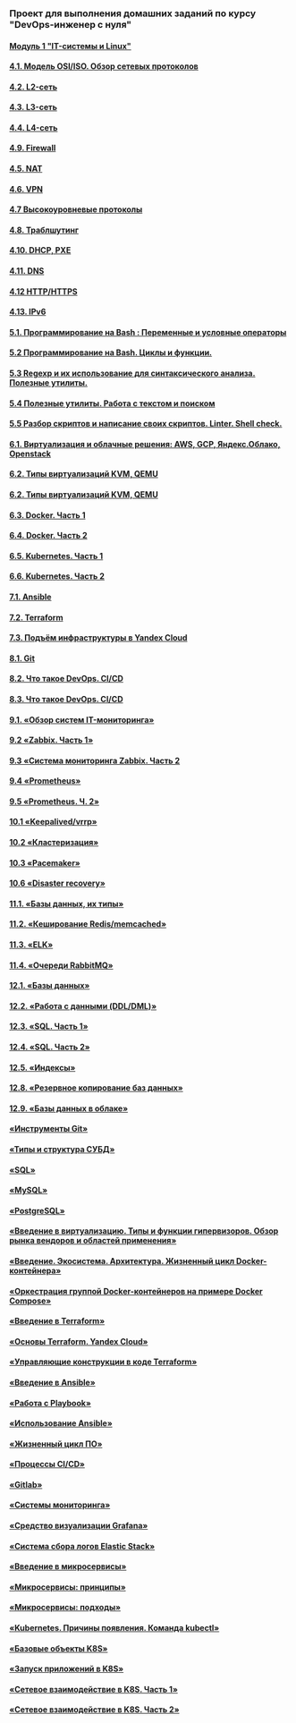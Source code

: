 ### Проект для выполнения домашних заданий по курсу "DevOps-инженер с нуля"

#### [Модуль 1 "IT-системы и Linux"](/Module1 "README.MD")

#### [4.1. Модель OSI/ISO. Обзор сетевых протоколов](/lesson1 "readme.md")
#### [4.2. L2-сеть](/lesson2 "readme.md")
#### [4.3. L3-сеть](/lesson3 "readme.md")
#### [4.4. L4-сеть](/lesson4 "readme.md")
#### [4.9. Firewall](/lesson5 "readme.md")
#### [4.5. NAT](/lesson6 "readme.md")
#### [4.6. VPN](/lesson7 "readme.md")
#### [4.7 Высокоуровневые протоколы](/lesson8 "readme.md")
#### [4.8. Траблшутинг](/lesson9 "readme.md")
#### [4.10. DHCP, PXE](/lesson10 "readme.md")
#### [4.11. DNS](/lesson11 "readme.md")
#### [4.12 HTTP/HTTPS](/lesson12 "readme.md")
#### [4.13. IPv6](/lesson13 "readme.md")
#### [5.1. Программирование на Bash : Переменные и условные операторы](/lesson14 "readme.md")
#### [5.2 Программирование на Bash. Циклы и функции.](/lesson15 "readme.md")
#### [5.3 Regexp и их использование для синтаксического анализа. Полезные утилиты.](/Lesson16 "readme.md")
#### [5.4 Полезные утилиты. Работа с текстом и поиском](/lesson17 "readme.md")
#### [5.5 Разбор скриптов и написание своих скриптов. Linter. Shell check.](/lesson18 "readme.md")

#### [6.1. Виртуализация и облачные решения: AWS, GCP, Яндекс.Облако, Openstack](/lesson6_1  "readme.md")
#### [6.2. Типы виртуализаций KVM, QEMU](/lesson6_2  "readme.md")
#### [6.2. Типы виртуализаций KVM, QEMU](/lesson6_2  "readme.md")
#### [6.3. Docker. Часть 1](/lesson6_3  "readme.md")
#### [6.4. Docker. Часть 2](/lesson6_4  "readme.md")
#### [6.5. Kubernetes. Часть 1](/lesson6_5  "readme.md")
#### [6.6. Kubernetes. Часть 2](/lesson6_6  "readme.md")

#### [7.1. Ansible](/lesson7_1  "readme.md")
#### [7.2. Terraform](/lesson7_2  "readme.md")
#### [7.3. Подъём инфраструктуры в Yandex Cloud](/lesson7_3  "readme.md")

#### [8.1. Git](/lesson8_1  "readme.md")
#### [8.2. Что такое DevOps. СI/СD](/lesson8_2  "readme.md")
#### [8.3. Что такое DevOps. СI/СD](/lesson8_3  "readme.md")

#### [9.1. «Обзор систем IT-мониторинга»](/lesson9_1  "readme.md")
#### [9.2 «Zabbix. Часть 1»](/lesson9_2  "readme.md")
#### [9.3 «Система мониторинга Zabbix. Часть 2](/lesson9_3  "readme.md")
#### [9.4 «Prometheus»](/lesson9_4  "readme.md")
#### [9.5 «Prometheus. Ч. 2»](/lesson9_5  "readme.md")

#### [10.1 «Keepalived/vrrp»](/lesson10_1  "readme.md")
#### [10.2 «Кластеризация»](/lesson10_2  "readme.md")
#### [10.3 «Pacemaker»](/lesson10_3  "readme.md")
#### [10.6 «Disaster recovery»](/lesson10_6  "readme.md")

#### [11.1. «Базы данных, их типы»](/lesson11_1  "readme.md")
#### [11.2. «Кеширование Redis/memcached»](/lesson11_2  "readme.md")
#### [11.3. «ELK»](/lesson11_3  "readme.md")
#### [11.4. «Очереди RabbitMQ»](/lesson11_4  "readme.md")

#### [12.1. «Базы данных»](/lesson12_1  "readme.md")
#### [12.2. «Работа с данными (DDL/DML)»](/lesson12_2  "readme.md")
#### [12.3. «SQL. Часть 1»](/lesson12_3  "readme.md")
#### [12.4. «SQL. Часть 2»](/lesson12_4  "readme.md")
#### [12.5. «Индексы»](/lesson12_5  "readme.md")

#### [12.8. «Резервное копирование баз данных»](/lesson12_8  "readme.md")
#### [12.9. «Базы данных в облаке»](/lesson12_9  "readme.md")

#### [«Инструменты Git»](/lesson02_04  "readme.md")

#### [«Типы и структура СУБД»](/lesson06_01  "readme.md")
#### [«SQL»](/lesson06_03  "readme.md")
#### [«MySQL»](/lesson06_04  "readme.md")
#### [«PostgreSQL»](/lesson06_05  "readme.md")

#### [«Введение в виртуализацию. Типы и функции гипервизоров. Обзор рынка вендоров и областей применения»](/lesson05_02  "readme.md")
#### [«Введение. Экосистема. Архитектура. Жизненный цикл Docker-контейнера»](/05-virt-03-docker  "readme.md")
#### [«Оркестрация группой Docker-контейнеров на примере Docker Compose»](/05-virt-04-docker-compose  "readme.md")

#### [«Введение в Terraform»](/hw-01  "readme.md")
#### [«Основы Terraform. Yandex Cloud»](/hw-02  "readme.md")
#### [«Управляющие конструкции в коде Terraform»](/terraform-03  "readme.md")

#### [«Введение в Ansible»](/08-ansible-01-base "readme.md")
#### [«Работа с Playbook»](/08-ansible-02-playbook "readme.md")
#### [«Использование Ansible»](/08-ansible-03-yandex "readme.md")

#### [«Жизненный цикл ПО»](/09-ci-01-intro "readme.md")
#### [«Процессы CI/CD»](/09-ci-03-cicd "readme.md")
#### [«Gitlab»](/09-ci-06-gitlab "readme.md")

#### [«Системы мониторинга»](/10-monitoring-02-systems "readme.md")
#### [«Средство визуализации Grafana»](/10-monitoring-03-grafana "readme.md")
#### [«Система сбора логов Elastic Stack»](/10-monitoring-04-elk "readme.md")

#### [«Введение в микросервисы»](/11-microservices-01-intro "readme.md")
#### [«Микросервисы: принципы»](/11-microservices-02-principles "readme.md")
#### [«Микросервисы: подходы»](/11-microservices-03-approaches "readme.md")

#### [«Kubernetes. Причины появления. Команда kubectl»](/kube1_1 "readme.md")
#### [«Базовые объекты K8S»](/kube1_2 "readme.md")
#### [«Запуск приложений в K8S»](/kube1_3 "readme.md")
#### [«Сетевое взаимодействие в K8S. Часть 1»](/kube1_4 "readme.md")
#### [«Сетевое взаимодействие в K8S. Часть 2»](/kube1_5 "readme.md")


